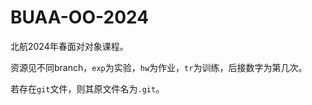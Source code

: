 # BUAA-OO-2024

北航2024年春面对对象课程。

资源见不同branch，`exp`为实验，`hw`为作业，`tr`为训练，后接数字为第几次。

若存在`git`文件，则其原文件名为`.git`。